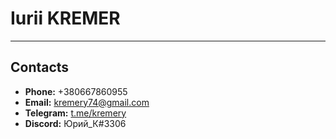 # Iurii KREMER
***
## Contacts
* __Phone:__ +380667860955
* __Email:__ kremery74@gmail.com
* __Telegram:__ [t.me/kremery](https://t.me/kremery)
* __Discord:__ Юрий_К#3306